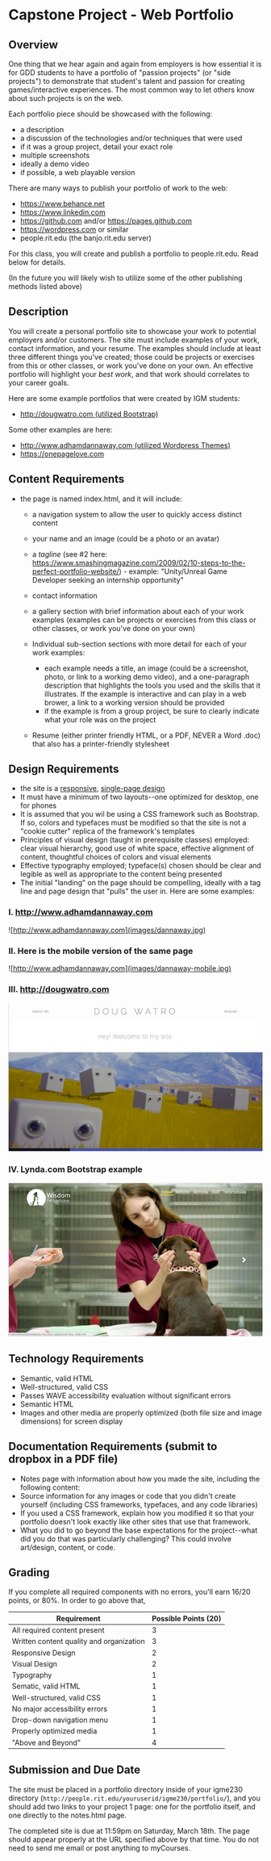 # Capstone Project - Web Portfolio
## Overview
One thing that we hear again and again from employers is how essential it is for GDD students to have a portfolio of "passion projects" (or "side projects") to demonstrate that student's talent and passion for creating games/interactive experiences. The most common way to let others know about such projects is on the web. 

Each portfolio piece should be showcased with the following:
- a description
- a discussion of the technologies and/or techniques that were used
- if it was a group project, detail your exact role
- multiple screenshots
- ideally a demo video
- if possible, a web playable version 

There are many ways to publish your portfolio of work to the web:
- https://www.behance.net
- https://www.linkedin.com
- https://github.com and/or https://pages.github.com
- https://wordpress.com or similar
- people.rit.edu (the banjo.rit.edu server)

For this class, you will create and publish a portfolio to people.rit.edu. Read below for details.

(In the future you will likely wish to utilize some of the other publishing methods listed above) 

## Description
You will create a personal portfolio site to showcase your work to potential employers and/or customers. The site must include examples of your work, contact information, and your resume. The examples should include at least three different things you've created; those could be projects or exercises from this or other classes, or work you've done on your own. An effective portfolio will highlight your *best work*, and that work should correlates to your career goals. 

Here are some example portfolios that were created by IGM students:

- [http://dougwatro.com (utilized Bootstrap)](http://dougwatro.com)

Some other examples are here:

- [http://www.adhamdannaway.com (utilized Wordpress Themes)](http://www.adhamdannaway.com)
- https://onepagelove.com

## Content Requirements
- the page is named index.html, and it will include:
  - a navigation system to allow the user to quickly access distinct content
  - your name and an image (could be a photo or an avatar)
  - a *tagline* (see #2 here: https://www.smashingmagazine.com/2009/02/10-steps-to-the-perfect-portfolio-website/) - example: "Unity/Unreal Game Developer seeking an internship opportunity" 
  - contact information
  - a gallery section with brief information about each of your work examples (examples can be projects or exercises from this class or other classes, or work you've done on your own)
  - Individual sub-section sections with more detail for each of your work examples:
    - each example needs a title, an image (could be a screenshot, photo, or link to a working demo video), and a one-paragraph description that highlights the tools you used and the skills that it illustrates. If the example is interactive and can play in a web brower, a link to a working version should be provided
    - if the example is from a group project, be sure to clearly indicate what your role was on the project

  - Resume (either printer friendly HTML, or a PDF, NEVER a Word .doc) that also has a printer-friendly stylesheet

## Design Requirements
- the site is a [responsive](https://en.wikipedia.org/wiki/Responsive_web_design), [single-page design](https://en.wikipedia.org/wiki/Single-page_application)
- It must have a minimum of two layouts--one optimized for desktop, one for phones
- It is assumed that you wil be using a CSS framework such as Bootstrap. If so, colors and typefaces must be modified so that the site is not a "cookie cutter" replica of the framework's templates
- Principles of visual design (taught in prerequisite classes) employed: clear visual hierarchy, good use of white space, effective alignment of content, thoughtful choices of colors and visual elements
- Effective typography employed; typeface(s) chosen should be clear and legible as well as appropriate to the content being presented
- The initial "landing" on the page should be compelling, ideally with a tag line and page design that "pulls" the user in. 
Here are some examples:

### I. http://www.adhamdannaway.com
![http://www.adhamdannaway.com](images/dannaway.jpg)


### II. Here is the mobile version of the same page
![http://www.adhamdannaway.com](images/dannaway-mobile.jpg)


### III. http://dougwatro.com
![dougwatro.com](images/watro.jpg)


### IV. Lynda.com Bootstrap example
![Lynda.com Bootstrap example](images/wisdom-pet-medicine.jpg)


## Technology Requirements
- Semantic, valid HTML
- Well-structured, valid CSS
- Passes WAVE accessibility evaluation without significant errors 
- Semantic HTML
- Images and other media are properly optimized (both file size and image dimensions) for screen display

## Documentation Requirements (submit to dropbox in a PDF file)
- Notes page with information about how you made the site, including the following content: 
- Source information for any images or code that you didn't create yourself (including CSS frameworks, typefaces, and any code libraries)
- If you used a CSS framework, explain how you modified it so that your portfolio doesn't look exactly like other sites that use that framework. 
- What you did to go beyond the base expectations for the project--what did you do that was particularly challenging? This could involve art/design, content, or code. 


## Grading
If you complete all required components with no errors, you'll earn 16/20 points, or 80%. In order to go above that, 

Requirement | Possible Points (20) |
----------- | --------------- |
All required content present | 3 |
Written content quality and organization | 3 |
Responsive Design | 2 |
Visual Design | 2 |
Typography | 1 |
Sematic, valid HTML | 1 |
Well-structured, valid CSS | 1 |
No major accessibility errors | 1|
Drop-down navigation menu | 1 |
Properly optimized media | 1 |
"Above and Beyond" | 4 |


## Submission and Due Date
The site must be placed in a portfolio directory inside of your igme230 directory (`http://people.rit.edu/youruserid/igme230/portfolio/`), and you should add two links to your project 1 page: one for the portfolio itself, and one directly to the notes.html page. 

The completed site is due at 11:59pm on Saturday, March 18th. The page should appear properly at the URL specified above by that time. You do not need to send me email or post anything to myCourses.
